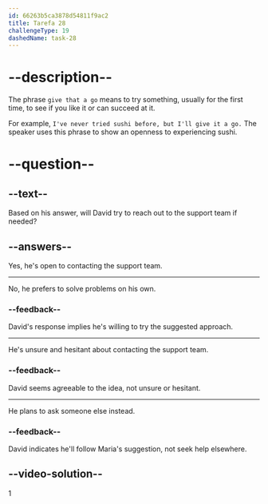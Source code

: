 ```yaml
---
id: 66263b5ca3878d54811f9ac2
title: Tarefa 28
challengeType: 19
dashedName: task-28
---
```


<!--
AUDIO REFERENCE:
David: Thanks! I'll give that a go.
-->

# --description--

The phrase `give that a go` means to try something, usually for the first time, to see if you like it or can succeed at it.

For example, `I've never tried sushi before, but I'll give it a go.` The speaker uses this phrase to show an openness to experiencing sushi.

# --question--

## --text--

Based on his answer, will David try to reach out to the support team if needed?

## --answers--

Yes, he's open to contacting the support team.

---

No, he prefers to solve problems on his own.

### --feedback--

David's response implies he's willing to try the suggested approach.

---

He's unsure and hesitant about contacting the support team.

### --feedback--

David seems agreeable to the idea, not unsure or hesitant.

---

He plans to ask someone else instead.

### --feedback--

David indicates he'll follow Maria's suggestion, not seek help elsewhere.

## --video-solution--

1
